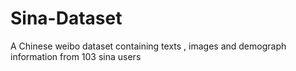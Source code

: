 # Sina-Dataset
A Chinese weibo dataset containing texts , images and demograph information from 103 sina users  

